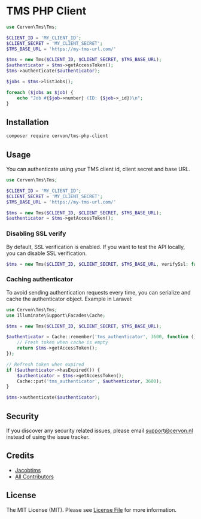 # TMS PHP Client

```php
use Cervon\Tms\Tms;

$CLIENT_ID = 'MY_CLIENT_ID';
$CLIENT_SECRET = 'MY_CLIENT_SECRET';
$TMS_BASE_URL = 'https://my-tms-url.com/'

$tms = new Tms($CLIENT_ID, $CLIENT_SECRET, $TMS_BASE_URL);
$authenticator = $tms->getAccessToken();
$tms->authenticate($authenticator);

$jobs = $tms->listJobs();

foreach ($jobs as $job) {
    echo "Job #{$job->number} (ID: {$job->_id})\n";
}
```

## Installation
```bash
composer require cervon/tms-php-client
```

## Usage
You can authenticate using your TMS client id, client secret and base URL.
```php
use Cervon\Tms\Tms;

$CLIENT_ID = 'MY_CLIENT_ID';
$CLIENT_SECRET = 'MY_CLIENT_SECRET';
$TMS_BASE_URL = 'https://my-tms-url.com/'

$tms = new Tms($CLIENT_ID, $CLIENT_SECRET, $TMS_BASE_URL);
$authenticator = $tms->getAccessToken();
```

### Disabling SSL verify
By default, SSL verification is enabled. If you want to test the API locally, you can disable SSL verification.
```php
$tms = new Tms($CLIENT_ID, $CLIENT_SECRET, $TMS_BASE_URL, verifySsl: false);
```

### Caching authenticator
To avoid sending authentication requests every time, you can serialize and cache the authenticator object. 
Example in Laravel:
```php
use Cervon\Tms\Tms;
use Illuminate\Support\Facades\Cache;

$tms = new Tms($CLIENT_ID, $CLIENT_SECRET, $TMS_BASE_URL);

$authenticator = Cache::remember('tms_authenticator', 3600, function () use ($tms) {
    // Fresh token when cache is empty
    return $tms->getAccessToken();
});

// Refresh token when expired
if ($authenticator->hasExpired()) {
    $authenticator = $tms->getAccessToken();
    Cache::put('tms_authenticator', $authenticator, 3600);
}

$tms->authenticate($authenticator);
```

## Security

If you discover any security related issues, please email support@cervon.nl instead of using the issue tracker.

## Credits

- [Jacobtims](https://github.com/Jacobtims)
- [All Contributors](../../contributors)

## License

The MIT License (MIT). Please see [License File](LICENSE.md) for more information.
